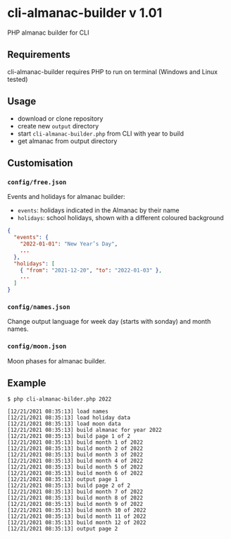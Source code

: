 # cli-almanac-builder v 1.01

PHP almanac builder for CLI

## Requirements

cli-almanac-builder requires PHP to run on terminal (Windows and Linux tested)

## Usage

+ download or clone repository
+ create new ``output`` directory
+ start ``cli-almanac-builder.php`` from CLI with year to build
+ get almanac from output directory

## Customisation

### ``config/free.json``

Events and holidays for almanac builder:

+ ``events``: holidays indicated in the Almanac by their name
+ ``holidays``: school holidays, shown with a different coloured background

```json
{
  "events": {
    "2022-01-01": "New Year’s Day",
    ...
  },
  "holidays": [
    { "from": "2021-12-20", "to": "2022-01-03" },
    ...
  ]
}
```

### ``config/names.json``

Change output language for week day (starts with sonday) and month names.

### ``config/moon.json``

Moon phases for almanac builder.

## Example

```console
$ php cli-almanac-bilder.php 2022

[12/21/2021 08:35:13] load names
[12/21/2021 08:35:13] load holiday data
[12/21/2021 08:35:13] load moon data
[12/21/2021 08:35:13] build almanac for year 2022
[12/21/2021 08:35:13] build page 1 of 2
[12/21/2021 08:35:13] build month 1 of 2022
[12/21/2021 08:35:13] build month 2 of 2022
[12/21/2021 08:35:13] build month 3 of 2022
[12/21/2021 08:35:13] build month 4 of 2022
[12/21/2021 08:35:13] build month 5 of 2022
[12/21/2021 08:35:13] build month 6 of 2022
[12/21/2021 08:35:13] output page 1
[12/21/2021 08:35:13] build page 2 of 2
[12/21/2021 08:35:13] build month 7 of 2022
[12/21/2021 08:35:13] build month 8 of 2022
[12/21/2021 08:35:13] build month 9 of 2022
[12/21/2021 08:35:13] build month 10 of 2022
[12/21/2021 08:35:13] build month 11 of 2022
[12/21/2021 08:35:13] build month 12 of 2022
[12/21/2021 08:35:13] output page 2
```

